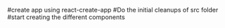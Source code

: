 #create app using react-create-app
#Do the initial cleanups of src folder
#start creating the different components
